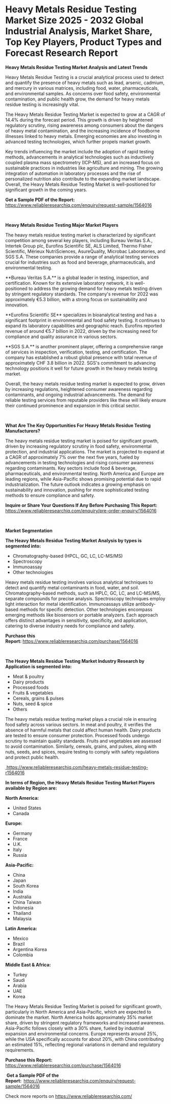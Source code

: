 <p><h1>Heavy Metals Residue Testing Market Size 2025 - 2032 Global Industrial Analysis, Market Share, Top Key Players, Product Types and Forecast Research Report</h1></p><p><strong>Heavy Metals Residue Testing Market Analysis and Latest Trends</strong></p>
<p><p>Heavy Metals Residue Testing is a crucial analytical process used to detect and quantify the presence of heavy metals such as lead, arsenic, cadmium, and mercury in various matrices, including food, water, pharmaceuticals, and environmental samples. As concerns over food safety, environmental contamination, and public health grow, the demand for heavy metals residue testing is increasingly vital.</p><p>The Heavy Metals Residue Testing Market is expected to grow at a CAGR of 14.4% during the forecast period. This growth is driven by heightened regulatory scrutiny, rising awareness among consumers about the dangers of heavy metal contamination, and the increasing incidence of foodborne illnesses linked to heavy metals. Emerging economies are also investing in advanced testing technologies, which further propels market growth. </p><p>Key trends influencing the market include the adoption of rapid testing methods, advancements in analytical technologies such as inductively coupled plasma mass spectrometry (ICP-MS), and an increased focus on sustainable practices in industries like agriculture and mining. The growing integration of automation in laboratory processes and the rise of personalized nutrition also contribute to the expanding market landscape. Overall, the Heavy Metals Residue Testing Market is well-positioned for significant growth in the coming years.</p></p>
<p><strong>Get a Sample PDF of the Report:&nbsp;</strong> <a href="https://www.reliableresearchiq.com/enquiry/request-sample/1564016?utm_campaign=3385&utm_medium=2&utm_source=Github&utm_content=ia&utm_term=11032025&utm_id=heavy-metals-residue-testing">https://www.reliableresearchiq.com/enquiry/request-sample/1564016</a></p>
<p>&nbsp;</p>
<p><strong>Heavy Metals Residue Testing Major Market Players</strong></p>
<p><p>The heavy metals residue testing market is characterized by significant competition among several key players, including Bureau Veritas S.A., Intertek Group plc, Eurofins Scientific SE, ALS Limited, Thermo Fisher Scientific, Mérieux NutriSciences, AsureQuality, Microbac Laboratories, and SGS S.A. These companies provide a range of analytical testing services crucial for industries such as food and beverage, pharmaceuticals, and environmental testing.</p><p>**Bureau Veritas S.A.** is a global leader in testing, inspection, and certification. Known for its extensive laboratory network, it is well-positioned to address the growing demand for heavy metals testing driven by stringent regulatory standards. The company's revenue for 2022 was approximately €5.3 billion, with a strong focus on sustainability and innovation.</p><p>**Eurofins Scientific SE** specializes in bioanalytical testing and has a significant footprint in environmental and food safety testing. It continues to expand its laboratory capabilities and geographic reach. Eurofins reported revenue of around €5.7 billion in 2022, driven by the increasing need for compliance and quality assurance in various sectors.</p><p>**SGS S.A.** is another prominent player, offering a comprehensive range of services in inspection, verification, testing, and certification. The company has established a robust global presence with total revenue of approximately CHF 3.8 billion in 2022. SGS's commitment to advancing technology positions it well for future growth in the heavy metals testing market.</p><p>Overall, the heavy metals residue testing market is expected to grow, driven by increasing regulations, heightened consumer awareness regarding contaminants, and ongoing industrial advancements. The demand for reliable testing services from reputable providers like these will likely ensure their continued prominence and expansion in this critical sector.</p></p>
<p>&nbsp;</p>
<p><strong>What Are The Key Opportunities For Heavy Metals Residue Testing Manufacturers?</strong></p>
<p><p>The heavy metals residue testing market is poised for significant growth, driven by increasing regulatory scrutiny in food safety, environmental protection, and industrial applications. The market is projected to expand at a CAGR of approximately 7% over the next five years, fueled by advancements in testing technologies and rising consumer awareness regarding contaminants. Key sectors include food & beverage, pharmaceuticals, and environmental testing. North America and Europe are leading regions, while Asia-Pacific shows promising potential due to rapid industrialization. The future outlook indicates a growing emphasis on sustainability and innovation, pushing for more sophisticated testing methods to ensure compliance and safety.</p></p>
<p><strong>Inquire or Share Your Questions If Any Before Purchasing This Report:</strong> <a href="https://www.reliableresearchiq.com/enquiry/pre-order-enquiry/1564016?utm_campaign=3385&utm_medium=2&utm_source=Github&utm_content=ia&utm_term=11032025&utm_id=heavy-metals-residue-testing">https://www.reliableresearchiq.com/enquiry/pre-order-enquiry/1564016</a></p>
<p>&nbsp;</p>
<p><strong>Market Segmentation</strong></p>
<p><strong>The Heavy Metals Residue Testing Market Analysis by types is segmented into:</strong></p>
<p><ul><li>Chromatography-based (HPCL, GC, LC, LC-MS/MS)</li><li>Spectroscopy</li><li>Immunoassay</li><li>Other technologies</li></ul></p>
<p><p>Heavy metals residue testing involves various analytical techniques to detect and quantify metal contaminants in food, water, and soil. Chromatography-based methods, such as HPLC, GC, LC, and LC-MS/MS, separate compounds for precise analysis. Spectroscopy techniques employ light interaction for metal identification. Immunoassays utilize antibody-based methods for specific detection. Other technologies encompass emerging methods like biosensors or portable analyzers. Each approach offers distinct advantages in sensitivity, specificity, and application, catering to diverse industry needs for compliance and safety.</p></p>
<p><strong>Purchase this Report:&nbsp;</strong><a href="https://www.reliableresearchiq.com/purchase/1564016?utm_campaign=3385&utm_medium=2&utm_source=Github&utm_content=ia&utm_term=11032025&utm_id=heavy-metals-residue-testing">https://www.reliableresearchiq.com/purchase/1564016</a></p>
<p>&nbsp;</p>
<p><strong>The Heavy Metals Residue Testing Market Industry Research by Application is segmented into:</strong></p>
<p><ul><li>Meat & poultry</li><li>Dairy products</li><li>Processed foods</li><li>Fruits & vegetables</li><li>Cereals, grains & pulses</li><li>Nuts, seed & spice</li><li>Others</li></ul></p>
<p><p>The heavy metals residue testing market plays a crucial role in ensuring food safety across various sectors. In meat and poultry, it verifies the absence of harmful metals that could affect human health. Dairy products are tested to ensure consumer protection. Processed foods undergo scrutiny to maintain quality standards. Fruits and vegetables are assessed to avoid contamination. Similarly, cereals, grains, and pulses, along with nuts, seeds, and spices, require testing to comply with safety regulations and protect public health.</p></p>
<p><a href="https://www.reliableresearchiq.com/heavy-metals-residue-testing-r1564016?utm_campaign=3385&utm_medium=2&utm_source=Github&utm_content=ia&utm_term=11032025&utm_id=heavy-metals-residue-testing">&nbsp;https://www.reliableresearchiq.com/heavy-metals-residue-testing-r1564016</a></p>
<p><strong>In terms of Region, the Heavy Metals Residue Testing Market Players available by Region are:</strong></p>
<p>
    <p> <strong> North America: </strong>
        <ul>
            <li>United States</li>
            <li>Canada</li>
        </ul>
        </p> 
    <p> <strong> Europe: </strong>
        <ul>
            <li>Germany</li>
            <li>France</li>
            <li>U.K.</li>
            <li>Italy</li>
            <li>Russia</li>
        </ul>
        </p> 
    <p> <strong> Asia-Pacific: </strong>
        <ul>
            <li>China</li>
            <li>Japan</li>
            <li>South Korea</li>
            <li>India</li>
            <li>Australia</li>
            <li>China Taiwan</li>
            <li>Indonesia</li>
            <li>Thailand</li>
            <li>Malaysia</li>
        </ul>
        </p> 
    <p> <strong> Latin America: </strong>
        <ul>
            <li>Mexico</li>
            <li>Brazil</li>
            <li>Argentina Korea</li>
            <li>Colombia</li>
        </ul>
        </p> 
    <p> <strong> Middle East & Africa: </strong>
        <ul>
            <li>Turkey</li>
            <li>Saudi</li>
            <li>Arabia</li>
            <li>UAE</li>
            <li>Korea</li>
        </ul>
    </p>
    </p>
<p><p>The Heavy Metals Residue Testing Market is poised for significant growth, particularly in North America and Asia-Pacific, which are expected to dominate the market. North America holds approximately 35% market share, driven by stringent regulatory frameworks and increased awareness. Asia-Pacific follows closely with a 30% share, fueled by industrial expansion and environmental concerns. Europe represents around 25%, while the USA specifically accounts for about 20%, with China contributing an estimated 15%, reflecting regional variations in demand and regulatory requirements.</p></p>
<p><strong>Purchase this Report: </strong><a href="https://www.reliableresearchiq.com/purchase/1564016?utm_campaign=3385&utm_medium=2&utm_source=Github&utm_content=ia&utm_term=11032025&utm_id=heavy-metals-residue-testing">https://www.reliableresearchiq.com/purchase/1564016</a></p>
<p>&nbsp;<strong>Get a Sample PDF of the Report:&nbsp;&nbsp;</strong><a href="https://www.reliableresearchiq.com/enquiry/request-sample/1564016?utm_campaign=3385&utm_medium=2&utm_source=Github&utm_content=ia&utm_term=11032025&utm_id=heavy-metals-residue-testing">https://www.reliableresearchiq.com/enquiry/request-sample/1564016</a></p>
<p><strong></strong></p>
<p>Check more reports on <a href="https://www.reliableresearchiq.com/?utm_campaign=3385&utm_medium=2&utm_source=Github&utm_content=ia&utm_term=11032025&utm_id=heavy-metals-residue-testing">https://www.reliableresearchiq.com/</a></p>
